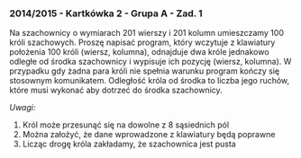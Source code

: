 ### 2014/2015 - Kartkówka 2 - Grupa A - Zad. 1

Na szachownicy o wymiarach 201 wierszy i 201 kolumn umieszczamy 100 króli szachowych. Proszę
napisać program, który wczytuje z klawiatury położenia 100 króli (wiersz, kolumna), odnajduje dwa
króle jednakowo odległe od środka szachownicy i wypisuje ich pozycję (wiersz, kolumna). W
przypadku gdy żadna para króli nie spełnia warunku program kończy się stosownym komunikatem.
Odległość króla od środka to liczba jego ruchów, które musi wykonać aby dotrzeć do środka
szachownicy.

*Uwagi:*
1. Król może przesunąć się na dowolne z 8 sąsiednich pól
2. Można założyć, że dane wprowadzone z klawiatury będą poprawne
3. Licząc drogę króla zakładamy, że szachownica jest pusta
